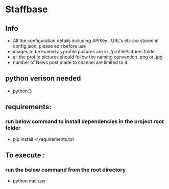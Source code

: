 # Staffbase

## Info 
- All the configuration details including APIKey , URL's etc  are stored in config.json, please edit before use
- images to be loaded as profile pictures are in ./profilePictures folder
- all the profile pictures should follow the naming convention <extrenalID>.png or <externalID>.jpg
- number of News post made to channel are limited to 4 

## python verison needed
- python:3 

## requirements:
### run below command to install dependencies in the project root folder
- pip install -r requirements.txt

## To execute : 
### run the below command from the root directory
- python main.py

